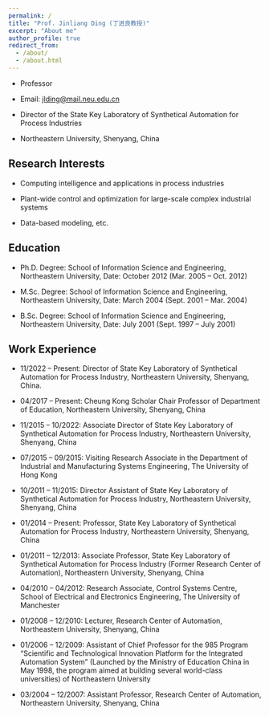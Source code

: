 ```yaml
---
permalink: /
title: "Prof. Jinliang Ding (丁进良教授)"
excerpt: "About me"
author_profile: true
redirect_from: 
  - /about/
  - /about.html
---
```

+ Professor

+ Email: jlding@mail.neu.edu.cn

+ Director of the State Key Laboratory of Synthetical Automation for Process Industries
  
+ Northeastern University, Shenyang, China

Research Interests
------
+ Computing intelligence and applications in process industries

+ Plant-wide control and optimization for large-scale complex industrial systems

+ Data-based modeling, etc.

Education
------
+ Ph.D. Degree: School of Information Science and Engineering, Northeastern University, Date: October 2012 (Mar. 2005 – Oct. 2012)
  
+ M.Sc. Degree: School of Information Science and Engineering, Northeastern University, Date: March 2004 (Sept. 2001 – Mar. 2004)
  
+ B.Sc. Degree: School of Information Science and Engineering, Northeastern University, Date: July 2001 (Sept. 1997 – July 2001)

Work Experience
------
+ 11/2022 – Present: Director of State Key Laboratory of Synthetical Automation for Process Industry, Northeastern University, Shenyang, China.

+ 04/2017 – Present: Cheung Kong Scholar Chair Professor of Department of Education, Northeastern University, Shenyang, China

+ 11/2015 – 10/2022: Associate Director of State Key Laboratory of Synthetical Automation for Process Industry, Northeastern University, Shenyang, China

+ 07/2015 – 09/2015: Visiting Research Associate in the Department of Industrial and Manufacturing Systems Engineering, The University of Hong Kong

+ 10/2011 – 11/2015: Director Assistant of State Key Laboratory of Synthetical Automation for Process Industry, Northeastern University, Shenyang, China

+ 01/2014 – Present: Professor, State Key Laboratory of Synthetical Automation for Process Industry, Northeastern University, Shenyang, China

+ 01/2011 – 12/2013: Associate Professor, State Key Laboratory of Synthetical Automation for Process Industry (Former Research Center of Automation), Northeastern University, Shenyang, China

+ 04/2010 – 04/2012: Research Associate, Control Systems Centre, School of Electrical and Electronics Engineering, The University of Manchester

+ 01/2008 – 12/2010: Lecturer, Research Center of Automation, Northeastern University, Shenyang, China

+ 01/2006 – 12/2009: Assistant of Chief Professor for the 985 Program “Scientific and Technological Innovation Platform for the Integrated Automation System” (Launched by the Ministry of Education China in May 1998, the program aimed at building several world-class universities) of Northeastern University
  
+ 03/2004 – 12/2007: Assistant Professor, Research Center of Automation, Northeastern University, Shenyang, China
